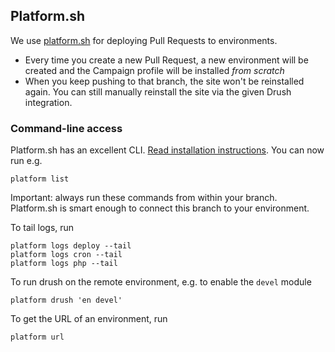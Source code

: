 ## Platform.sh

We use [platform.sh](http://platform.sh) for deploying Pull Requests to environments.

* Every time you create a new Pull Request, a new environment will be created and the Campaign profile will be installed *from scratch*
* When you keep pushing to that branch, the site won't be reinstalled again. You can still manually reinstall the site via the given Drush integration.

### Command-line access

Platform.sh has an excellent CLI. [Read installation instructions](https://docs.platform.sh/drupal/guides/prerequisites/platform-cli.html). You can now run e.g.

	platform list
	
Important: always run these commands from within your branch. Platform.sh is smart enough to connect this branch to your environment.
	
To tail logs, run

	platform logs deploy --tail
	platform logs cron --tail
	platform logs php --tail

To run drush on the remote environment, e.g. to enable the `devel` module

	platform drush 'en devel'
	
To get the URL of an environment, run

	platform url


